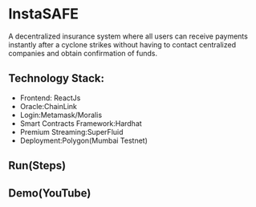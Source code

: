 # InstaSAFE

A decentralized insurance system where all users can receive payments instantly after a cyclone strikes without having to contact centralized companies and obtain confirmation of funds.


## Technology Stack:
- Frontend: ReactJs
- Oracle:ChainLink
- Login:Metamask/Moralis
- Smart Contracts Framework:Hardhat
- Premium Streaming:SuperFluid
- Deployment:Polygon(Mumbai Testnet)

## Run(Steps)

## Demo(YouTube)




